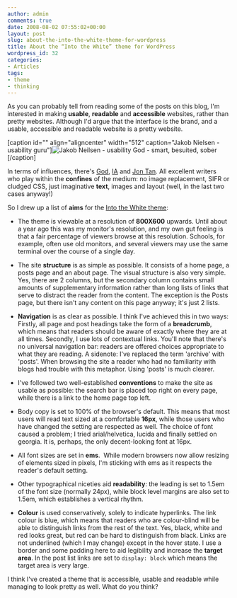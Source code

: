 ```yaml
---
author: admin
comments: true
date: 2008-08-02 07:55:02+00:00
layout: post
slug: about-the-into-the-white-theme-for-wordpress
title: About the “Into the White” theme for WordPress
wordpress_id: 32
categories:
- Articles
tags:
- theme
- thinking
---
```


As you can probably tell from reading some of the posts on this blog, I'm interested in making **usable**, **readable** and **accessible** websites, rather than pretty websites.  Although I'd argue that the interface is the brand, and a usable, accessible and readable website is a pretty website.

[caption id="" align="aligncenter" width="512" caption="Jakob Nielsen - usability guru"]![Jakob Neilsen - usability God - smart, besuited, sober](http://farm4.static.flickr.com/3281/2723998365_3b071e6185_o.jpg)[/caption]

In terms of influences, there's [God](http://useit.com), [IA](http://informationarchitects.jp) and [Jon Tan](http://jontangerine.com).  All excellent writers who play within the **confines** of the medium: no image replacement, SIFR or cludged CSS, just imaginative **text**, images and layout (well, in the last two cases anyway!)

So I drew up a list of **aims** for the [Into the White theme](http://leonpaternoster.com/2008/08/introducing-the-into-the-white-theme-for-wordpress/):



	
  * The theme is viewable at a resolution of **800X600** upwards.  Until about a year ago this was my monitor's resolution, and my own gut feeling is that a fair percentage of viewers browse at this resolution.  Schools, for example, often use old monitors, and several viewers may use the same terminal over the course of a single day.

	
  * The site **structure** is as simple as possible.  It consists of a home page, a posts page and an about page.  The visual structure is also very simple.  Yes, there are 2 columns, but the secondary column contains small amounts of supplementary information rather than long lists of links that serve to distract the reader from the content.  The exception is the Posts page, but there isn't any content on this page anyway; it's just 2 lists.

	
  * **Navigation** is as clear as possible.  I think I've achieved this in two ways: Firstly, all page and post headings take the form of a **breadcrumb**, which means that readers should be aware of exactly where they are at all times.  Secondly, I use lots of contextual links.  You'll note that there's no universal navigation bar: readers are offered choices appropriate to what they are reading.  A sidenote: I've replaced the term 'archive' with 'posts'.  When browsing the site a reader who had no familiarity with blogs had trouble with this metaphor.  Using 'posts' is much clearer.

	
  * I've followed two well-established **conventions** to make the site as usable as possible: the search bar is placed top right on every page, while there is a link to the home page top left.

	
  * Body copy is set to 100% of the browser's default.  This means that most users will read text sized at a comfortable **16px**, while those users who have changed the setting are respected as well.  The choice of font caused a problem; I tried arial/helvetica, lucida and finally settled on georgia.  It is, perhaps, the only decent-looking font at 16px.

	
  * All font sizes are set in **ems**.  While modern browsers now allow resizing of elements sized in pixels, I'm sticking with ems as it respects the reader's default setting.

	
  * Other typographical niceties aid **readability**: the leading is set to 1.5em of the font size (normally 24px), while block level margins are also set to 1.5em, which establishes a vertical rhythm.

	
  * **Colour** is used conservatively, solely to indicate hyperlinks.  The link colour is blue, which means that readers who are colour-blind will be able to distinguish links from the rest of the text.  Yes, black, white and red looks great, but red can be hard to distinguish from black.  Links are not underlined (which I may change) except in the hover state.  I use a border and some padding here to aid legibility and increase the **target area**.  In the post list links are set to `display: block` which means the target area is very large.


I think I've created a theme that is accessible, usable and readable while managing to look pretty as well.  What do you think?
